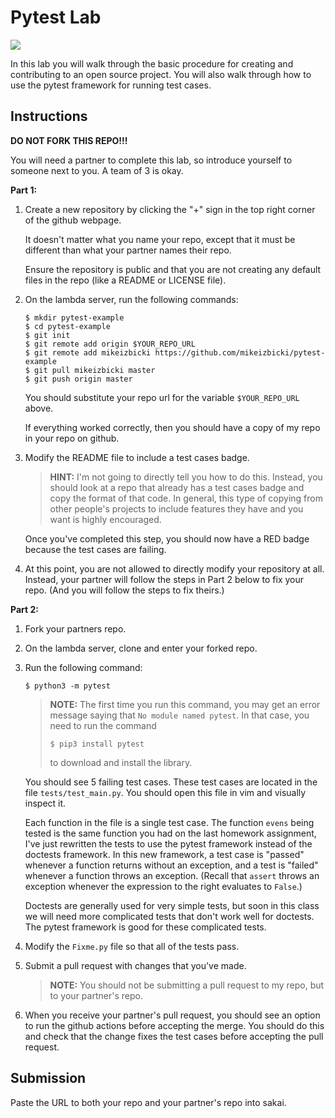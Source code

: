 # Pytest Lab
[![](https://github.com/jbecker7/pytestlab-jonathan/workflows/tests/badge.svg)](https://github.com/jbecker7/pytestlab-jonathan/actions?query=workflow%3Atests)

In this lab you will walk through the basic procedure for creating and contributing to an open source project.
You will also walk through how to use the pytest framework for running test cases.

## Instructions

**DO NOT FORK THIS REPO!!!**

You will need a partner to complete this lab,
so introduce yourself to someone next to you.
A team of 3 is okay.

**Part 1:**

1. Create a new repository by clicking the "+" sign in the top right corner of the github webpage.
   
   It doesn't matter what you name your repo, except that it must be different than what your partner names their repo.
   
   Ensure the repository is public and that you are not creating any default files in the repo (like a README or LICENSE file).

1. On the lambda server, run the following commands:
    ```
    $ mkdir pytest-example
    $ cd pytest-example
    $ git init
    $ git remote add origin $YOUR_REPO_URL
    $ git remote add mikeizbicki https://github.com/mikeizbicki/pytest-example
    $ git pull mikeizbicki master
    $ git push origin master
    ```
    You should substitute your repo url for the variable `$YOUR_REPO_URL` above.

    If everything worked correctly, then you should have a copy of my repo in your repo on github.

1. Modify the README file to include a test cases badge.

    > **HINT:**
    > I'm not going to directly tell you how to do this.
    > Instead, you should look at a repo that already has a test cases badge and copy the format of that code.
    > In general, this type of copying from other people's projects to include features they have and you want is highly encouraged.

   Once you've completed this step, you should now have a RED badge because the test cases are failing.

1. At this point, you are not allowed to directly modify your repository at all.
    Instead, your partner will follow the steps in Part 2 below to fix your repo.
    (And you will follow the steps to fix theirs.)

**Part 2:**

1. Fork your partners repo.

1. On the lambda server, clone and enter your forked repo.

1. Run the following command:
    ```
    $ python3 -m pytest
    ```

    > **NOTE:**
    > The first time you run this command, you may get an error message saying that `No module named pytest`.
    > In that case, you need to run the command
    > ```
    > $ pip3 install pytest
    > ```
    > to download and install the library.

    You should see 5 failing test cases.
    These test cases are located in the file `tests/test_main.py`.
    You should open this file in vim and visually inspect it.

    Each function in the file is a single test case.
    The function `evens` being tested is the same function you had on the last homework assignment,
    I've just rewritten the tests to use the pytest framework instead of the doctests framework.
    In this new framework, a test case is "passed" whenever a function returns without an exception,
    and a test is "failed" whenever a function throws an exception.
    (Recall that `assert` throws an exception whenever the expression to the right evaluates to `False`.)

    Doctests are generally used for very simple tests,
    but soon in this class we will need more complicated tests that don't work well for doctests.
    The pytest framework is good for these complicated tests.

1. Modify the `Fixme.py` file so that all of the tests pass.

1. Submit a pull request with changes that you've made.

    > **NOTE:**
    > You should not be submitting a pull request to my repo,
    > but to your partner's repo.

1. When you receive your partner's pull request, you should see an option to run the github actions before accepting the merge.
    You should do this and check that the change fixes the test cases before accepting the pull request.

## Submission

Paste the URL to both your repo and your partner's repo into sakai.
